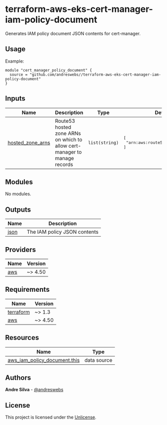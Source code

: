 # terraform-aws-eks-cert-manager-iam-policy-document

Generates IAM policy document JSON contents for cert-manager.

[//]: # (BEGIN_TF_DOCS)


## Usage

Example:

```hcl
module "cert_manager_policy_document" {
  source = "github.com/andreswebs//terraform-aws-eks-cert-manager-iam-policy-document"
}
```



## Inputs

| Name | Description | Type | Default | Required |
|------|-------------|------|---------|:--------:|
| <a name="input_hosted_zone_arns"></a> [hosted\_zone\_arns](#input\_hosted\_zone\_arns) | Route53 hosted zone ARNs on which to allow cert-manager to manage records | `list(string)` | <pre>[<br>  "arn:aws:route53:::hostedzone/*"<br>]</pre> | no |

## Modules

No modules.

## Outputs

| Name | Description |
|------|-------------|
| <a name="output_json"></a> [json](#output\_json) | The IAM policy JSON contents |

## Providers

| Name | Version |
|------|---------|
| <a name="provider_aws"></a> [aws](#provider\_aws) | ~> 4.50 |

## Requirements

| Name | Version |
|------|---------|
| <a name="requirement_terraform"></a> [terraform](#requirement\_terraform) | ~> 1.3 |
| <a name="requirement_aws"></a> [aws](#requirement\_aws) | ~> 4.50 |

## Resources

| Name | Type |
|------|------|
| [aws_iam_policy_document.this](https://registry.terraform.io/providers/hashicorp/aws/latest/docs/data-sources/iam_policy_document) | data source |

[//]: # (END_TF_DOCS)

## Authors

**Andre Silva** - [@andreswebs](https://github.com/andreswebs)

## License

This project is licensed under the [Unlicense](UNLICENSE.md).
